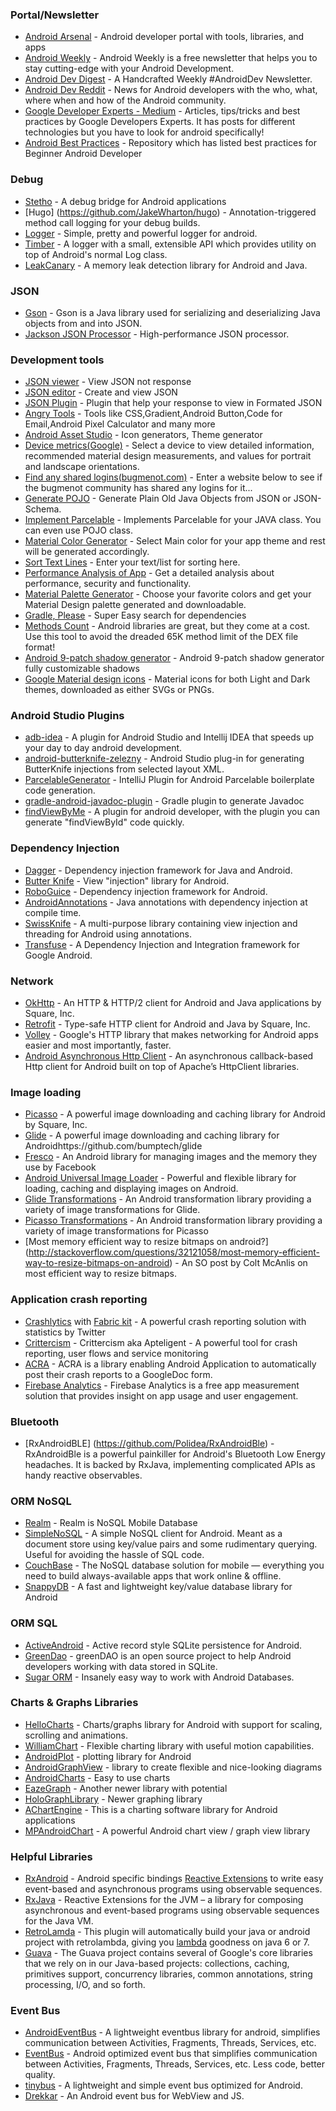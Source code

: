 ### Portal/Newsletter

- [Android Arsenal](https://android-arsenal.com/) - Android developer portal with tools, libraries, and apps
- [Android Weekly](http://androidweekly.net/) - Android Weekly is a free newsletter that helps you to stay cutting-edge with your Android Development.
- [Android Dev Digest](https://www.androiddevdigest.com/) - A Handcrafted Weekly #AndroidDev Newsletter.
- [Android Dev Reddit](https://www.reddit.com/r/androiddev/) - News for Android developers with the who, what, where when and how of the Android community.
- [Google Developer Experts - Medium](https://medium.com/google-developer-experts) - Articles, tips/tricks and best practices by Google Developers Experts. It has posts for different technologies but you have to look for android specifically!
- [Android Best Practices](https://github.com/futurice/android-best-practices) - Repository which has listed best practices for Beginner Android Developer

### Debug
- [Stetho](http://facebook.github.io/stetho/#integrations) - A debug bridge for Android applications
- [Hugo] (https://github.com/JakeWharton/hugo) - Annotation-triggered method call logging for your debug builds.
- [Logger](https://github.com/orhanobut/logger) - Simple, pretty and powerful logger for android.
- [Timber](https://github.com/JakeWharton/timber) - A logger with a small, extensible API which provides utility on top of Android's normal Log class.
- [LeakCanary](https://github.com/square/leakcanary) - A memory leak detection library for Android and Java.


### JSON
- [Gson](https://github.com/google/gson) - Gson is a Java library used for serializing and deserializing Java objects from and into JSON.
- [Jackson JSON Processor](https://github.com/FasterXML/jackson) - High-performance JSON processor.

### Development tools
- [JSON viewer](http://json.parser.online.fr/) - View JSON not response
- [JSON editor](http://www.jsoneditoronline.org/) - Create and view JSON
- [JSON Plugin](https://addons.mozilla.org/en-Us/firefox/addon/jsonview/) - Plugin that help your response to view in Formated JSON
- [Angry Tools](http://angrytools.com/) - Tools like CSS,Gradient,Android Button,Code for Email,Android Pixel Calculator and many more
- [Android Asset Studio](http://romannurik.github.io/AndroidAssetStudio/) - Icon generators, Theme generator
- [Device metrics(Google)](https://design.google.com/devices/) - Select a device to view detailed information, recommended material design measurements, and values for portrait and landscape orientations.
- [Find any shared logins(bugmenot.com)](http://bugmenot.com/) - Enter a website below to see if the bugmenot community has shared any logins for it...
- [Generate POJO](http://www.jsonschema2pojo.org/) - Generate Plain Old Java Objects from JSON or JSON-Schema.
- [Implement Parcelable](http://www.parcelabler.com/) - Implements Parcelable for your JAVA class. You can even use POJO class.
- [Material Color Generator](http://knizia.biz/mcg/) - Select Main color for your app theme and rest will be generated accordingly.
- [Sort Text Lines](http://textmechanic.com/text-tools/basic-text-tools/sort-text-lines/) - Enter your text/list for sorting here.
- [Performance Analysis of App](http://www.monkop.com/) - Get a detailed analysis about performance, security and functionality.
- [Material Palette Generator](http://www.materialpalette.com/) - Choose your favorite colors and get your Material Design palette generated and downloadable.
- [Gradle, Please](http://gradleplease.appspot.com/) - Super Easy search for dependencies
- [Methods Count](http://www.methodscount.com/) - Android libraries are great, but they come at a cost. Use this tool to avoid the dreaded 65K method limit of the DEX file format!
- [Android 9-patch shadow generator](http://inloop.github.io/shadow4android/) - Android 9-patch shadow generator fully customizable shadows
- [Google Material design icons](https://design.google.com/icons/) - Material icons for both Light and Dark themes, downloaded as either SVGs or PNGs.

### Android Studio Plugins
- [adb-idea](https://github.com/pbreault/adb-idea) - A plugin for Android Studio and Intellij IDEA that speeds up your day to day android development.
- [android-butterknife-zelezny](https://github.com/avast/android-butterknife-zelezny) - Android Studio plug-in for generating ButterKnife injections from selected layout XML.
- [ParcelableGenerator](https://github.com/mcharmas/android-parcelable-intellij-plugin) - IntelliJ Plugin for Android Parcelable boilerplate code generation.
- [gradle-android-javadoc-plugin](https://github.com/vanniktech/gradle-android-javadoc-plugin) - Gradle plugin to generate Javadoc
- [findViewByMe](https://translate.google.com/translate?hl=en&sl=zh-CN&tl=en&u=http%3A%2F%2Fweb.archive.org%2Fweb%2F20160803072309%2Fhttp%3A%2F%2Fjaeger.itscoder.com%2Fandroid%2F2015%2F11%2F27%2Ffind-view-by-me.html) - A plugin for android developer, with the plugin you can generate "findViewById" code quickly.


### Dependency Injection
- [Dagger](https://github.com/square/Dagger) - Dependency injection framework for Java and Android.
- [Butter Knife](http://jakewharton.github.io/butterknife/) - View "injection" library for Android.
- [RoboGuice](https://github.com/roboguice/roboguice) - Dependency injection framework for Android.
- [AndroidAnnotations](https://github.com/excilys/androidannotations) - Java annotations with dependency injection at compile time.
- [SwissKnife](https://github.com/Arasthel/SwissKnife) - A multi-purpose library containing view injection and threading for Android using annotations.
- [Transfuse](https://github.com/johncarl81/transfuse) - A Dependency Injection and Integration framework for Google Android.  

### Network
- [OkHttp](https://github.com/square/okhttp) - An HTTP & HTTP/2 client for Android and Java applications by Square, Inc.
- [Retrofit](https://github.com/square/retrofit) - Type-safe HTTP client for Android and Java by Square, Inc.
- [Volley](http://developer.android.com/training/volley/index.html) - Google's HTTP library that makes networking for Android apps easier and most importantly, faster.
- [Android Asynchronous Http Client](http://loopj.com/android-async-http) - An asynchronous callback-based Http client for Android built on top of Apache’s HttpClient libraries.

### Image loading
- [Picasso](https://github.com/square/picasso) - A powerful image downloading and caching library for Android by Square, Inc.
- [Glide](https://github.com/bumptech/glide) - A powerful image downloading and caching library for Androidhttps://github.com/bumptech/glide
- [Fresco](http://frescolib.org/) - An Android library for managing images and the memory they use by Facebook
- [Android Universal Image Loader](https://github.com/nostra13/Android-Universal-Image-Loader) - Powerful and flexible library for loading, caching and displaying images on Android.
- [Glide Transformations](https://github.com/wasabeef/glide-transformations) - An Android transformation library providing a variety of image transformations for Glide.
- [Picasso Transformations](https://github.com/wasabeef/picasso-transformations) - An Android transformation library providing a variety of image transformations for Picasso
- [Most memory efficient way to resize bitmaps on android?] (http://stackoverflow.com/questions/32121058/most-memory-efficient-way-to-resize-bitmaps-on-android) - An SO post by Colt McAnlis on most efficient way to resize bitmaps.

### Application crash reporting
- [Crashlytics](https://try.crashlytics.com/) with [Fabric kit](https://get.fabric.io/android) - A powerful crash reporting solution with statistics by Twitter
- [Crittercism](https://www.apteligent.com/) - Crittercism aka Apteligent - A powerful tool for crash reporting, user flows and service monitoring
- [ACRA](https://github.com/ACRA/acra) - ACRA is a library enabling Android Application to automatically post their crash reports to a GoogleDoc form.
- [Firebase Analytics](https://firebase.google.com/docs/analytics/#key_functions) - Firebase Analytics is a free app measurement solution that provides insight on app usage and user engagement.



### Bluetooth
- [RxAndroidBLE] (https://github.com/Polidea/RxAndroidBle) - RxAndroidBle is a powerful painkiller for Android's Bluetooth Low Energy headaches. It is backed by RxJava, implementing complicated APIs as handy reactive observables.

### ORM NoSQL
- [Realm](https://realm.io) - Realm is NoSQL Mobile Database
- [SimpleNoSQL](https://github.com/Jearil/SimpleNoSQL) - A simple NoSQL client for Android. Meant as a document store using key/value pairs and some rudimentary querying. Useful for avoiding the hassle of SQL code.
- [CouchBase](http://developer.couchbase.com/mobile) - The NoSQL database solution for mobile — everything you need to build always-available apps that work online & offline.
- [SnappyDB](http://www.snappydb.com) - A fast and lightweight key/value database library for Android

### ORM SQL
- [ActiveAndroid](http://www.activeandroid.com/) - Active record style SQLite persistence for Android.
- [GreenDao](http://greenrobot.org/greendao/) - greenDAO is an open source project to help Android developers working with data stored in SQLite. 
- [Sugar ORM](http://satyan.github.io/sugar/) - Insanely easy way to work with Android Databases.

### Charts & Graphs Libraries
- [HelloCharts](https://github.com/lecho/hellocharts-android) - Charts/graphs library for Android with support for scaling, scrolling and animations.
- [WilliamChart](https://github.com/diogobernardino/WilliamChart) - Flexible charting library with useful motion capabilities.
- [AndroidPlot](https://github.com/halfhp/androidplot) - plotting library for Android
- [AndroidGraphView](http://android-graphview.org/) - library to create flexible and nice-looking diagrams
- [AndroidCharts](https://github.com/dacer/AndroidCharts) - Easy to use charts
- [EazeGraph](https://github.com/blackfizz/EazeGraph) - Another newer library with potential
- [HoloGraphLibrary](https://github.com/Androguide/HoloGraphLibrary) - Newer graphing library
- [AChartEngine](https://github.com/ddanny/achartengine) - This is a charting software library for Android applications
- [MPAndroidChart](https://github.com/PhilJay/MPAndroidChart) - A powerful Android chart view / graph view library

### Helpful Libraries
- [RxAndroid](https://github.com/ReactiveX/RxAndroid) - Android specific bindings [Reactive Extensions](http://reactivex.io/) to write easy event-based and asynchronous programs using observable sequences.
- [RxJava](https://github.com/ReactiveX/RxJava) - Reactive Extensions for the JVM – a library for composing asynchronous and event-based programs using observable sequences for the Java VM.
- [RetroLamda](https://github.com/evant/gradle-retrolambda) - This plugin will automatically build your java or android project with retrolambda, giving you [lambda](https://docs.oracle.com/javase/tutorial/java/javaOO/lambdaexpressions.html) goodness on java 6 or 7. 
- [Guava](https://github.com/google/guava) - The Guava project contains several of Google's core libraries that we rely on in our Java-based projects: collections, caching, primitives support, concurrency libraries, common annotations, string processing, I/O, and so forth.
 
### Event Bus
- [AndroidEventBus](https://github.com/bboyfeiyu/AndroidEventBus) - A lightweight eventbus library for android, simplifies communication between Activities, Fragments, Threads, Services, etc.
- [EventBus](https://github.com/greenrobot/EventBus) - Android optimized event bus that simplifies communication between Activities, Fragments, Threads, Services, etc. Less code, better quality.
- [tinybus](https://github.com/beworker/tinybus) - A lightweight and simple event bus optimized for Android.
- [Drekkar](https://github.com/coshx/drekkar) - An Android event bus for WebView and JS.
